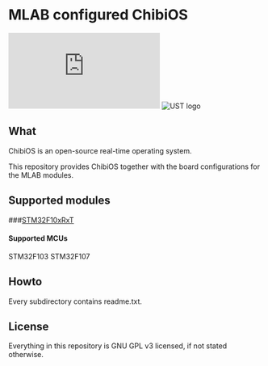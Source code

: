 # MLAB configured ChibiOS

![ChibiOS logo](http://www.chibios.org/dokuwiki/lib/exe/fetch.php?cache=&media=logo.png "ChibiOS")
![UST logo](http://www.ust.cz/include/Logo_UST.png "UST")

## What
ChibiOS is an open-source real-time operating system. 

This repository provides ChibiOS together with the board configurations for the MLAB modules.

## Supported modules
###[STM32F10xRxT](http://www.ust.cz/shop/product_info.php?cPath=22_36&products_id=84)
#### Supported MCUs
STM32F103
STM32F107

## Howto

Every subdirectory contains readme.txt.

## License

Everything in this repository is GNU GPL v3 licensed, if not stated otherwise.
